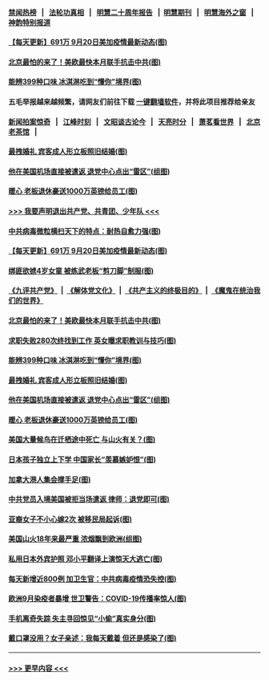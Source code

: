 #### [禁闻热榜](热点新闻.md?t=0)  &nbsp;&nbsp;|&nbsp;&nbsp; [法轮功真相](https://github.com/gfw-breaker/truth/blob/master/README.md?t=0) &nbsp;&nbsp;|&nbsp;&nbsp; [明慧二十周年报告](https://github.com/gfw-breaker/mh-reports/blob/master/README.md?t=0) &nbsp;&nbsp;|&nbsp;&nbsp;[明慧期刊](https://github.com/gfw-breaker/mh-qikan) &nbsp;&nbsp;|&nbsp;&nbsp; [明慧海外之窗](https://github.com/gfw-breaker/mh-news/blob/master/README.md?t=0) &nbsp;&nbsp;|&nbsp;&nbsp; [神韵特别报道](https://github.com/gfw-breaker/mh-news/blob/master/shenyun.md?t=0)
#### [【每天更新】691万 9月20日美加疫情最新动态(图)](../pages/p3/944892.md?t=09210802) 
#### [北京最怕的来了！美欧最快本月联手抗击中共(图)](../pages/p3/946701.md?t=09210802) 
#### [能辨399种口味 冰淇淋吃到“懂你”境界(图)](../pages/p3/946403.md?t=09210802) 
#### 五毛举报越来越频繁，请网友们前往下载 [一键翻墙软件](https://github.com/gfw-breaker/ssr-accounts)，并将此项目推荐给亲友
#### [新闻拍案惊奇](https://github.com/gfw-breaker/banned-news1/blob/master/pages/link4.md) &nbsp;&nbsp;|&nbsp;&nbsp; [江峰时刻](https://github.com/gfw-breaker/banned-news1/blob/master/pages/link4.md) &nbsp;&nbsp;|&nbsp;&nbsp; [文昭谈古论今](https://github.com/gfw-breaker/banned-news1/blob/master/pages/link4.md) &nbsp;&nbsp;|&nbsp;&nbsp; [天亮时分](https://github.com/gfw-breaker/banned-news1/blob/master/pages/link4.md) &nbsp;&nbsp;|&nbsp;&nbsp; [萧茗看世界](https://github.com/gfw-breaker/banned-news1/blob/master/pages/link4.md) &nbsp;&nbsp;|&nbsp;&nbsp; [北京老茶馆](https://github.com/gfw-breaker/banned-news1/blob/master/pages/link4.md) &nbsp;&nbsp;|&nbsp;&nbsp; 
#### [最拽婚礼 宾客成人形立板照旧结婚(图)](../pages/p3/946394.md?t=09210802) 
#### [他在美国机场直接被遣返 退党中心点出“雷区”(组图)](../pages/p3/946685.md?t=09210802) 
#### [暖心 老板退休豪送1000万英镑给员工(图)](../pages/p3/946688.md?t=09210802) 
#### [>>> 我要声明退出共产党、共青团、少年队 <<<](https://github.com/begood0513/goodnews/blob/master/quit/letter.md) 
#### [中共病毒微粒横扫天下的特点：耐热自愈力强(图)](../pages/p3/946747.md?t=09210802) 
#### [【每天更新】691万 9月20日美加疫情最新动态(图)](../pages/p3/944892.md?t=09210802) 
#### [绑匪欲掳4岁女童 被练武老板“剪刀脚”制服(图)](../pages/p3/946703.md?t=09210802) 
#### [《九评共产党》](https://github.com/begood0513/9ping.md/blob/master/README.md) &nbsp;|&nbsp; [《解体党文化》](../../../../jtdwh.md/blob/master/README.md)  &nbsp;|&nbsp; [《共产主义的终极目的》](../../../../gczydzjmd.md/blob/master/README.md) &nbsp;|&nbsp; [《魔鬼在统治我们的世界》](../../../../mgztzwmdsj.md/blob/master/README.md) 
#### [北京最怕的来了！美欧最快本月联手抗击中共(图)](../pages/p3/946701.md?t=09210802) 
#### [求职失败280次终找到工作 英女曝求职教训与技巧(图)](../pages/p3/946700.md?t=09210802) 
#### [能辨399种口味 冰淇淋吃到“懂你”境界(图)](../pages/p3/946403.md?t=09210802) 
#### [最拽婚礼 宾客成人形立板照旧结婚(图)](../pages/p3/946394.md?t=09210802) 
#### [他在美国机场直接被遣返 退党中心点出“雷区”(组图)](../pages/p3/946685.md?t=09210802) 
#### [暖心 老板退休豪送1000万英镑给员工(图)](../pages/p3/946688.md?t=09210802) 
#### [美国大量候鸟在迁栖途中死亡 与山火有关？(图)](../pages/p3/946689.md?t=09210802) 
#### [日本孩子独立上下学 中国家长“羡慕嫉妒恨”(图)](../pages/p3/946588.md?t=09210802) 
#### [加拿大港人集会撑手足(图)](../pages/p3/946603.md?t=09210802) 
#### [中共党员入境美国被拒当场遣返 律师：退党即可(图)](../pages/p3/946547.md?t=09210802) 
#### [亚裔女子不小心嫁2次 被移民局起诉(图)](../pages/p3/946604.md?t=09210802) 
#### [美国山火18年来最严重 浓烟飘到欧洲(组图)](../pages/p3/946561.md?t=09210802) 
#### [私用日本外宾护照 邓小平翻译上演惊天大逃亡(图)](../pages/p3/946582.md?t=09210802) 
#### [每天新增近800例 加卫生官：中共病毒疫情恐失控(图)](../pages/p3/946572.md?t=09210802) 
#### [欧洲9月染疫者暴增 世卫警告：COVID-19传播率惊人(图)](../pages/p3/946483.md?t=09210802) 
#### [手机离奇失踪 失主寻回惊见“小偷”真实身分(图)](../pages/p3/946461.md?t=09210802) 
#### [戴口罩没用？女子亲述：我每天戴着 但还是感染了(图)](../pages/p3/946454.md?t=09210802) 

----
#### [ >>> 更早内容 <<< ](../indexes/p3-earlier.md)
